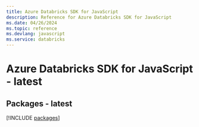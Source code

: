 ```yaml
---
title: Azure Databricks SDK for JavaScript
description: Reference for Azure Databricks SDK for JavaScript
ms.date: 04/26/2024
ms.topic: reference
ms.devlang: javascript
ms.service: databricks
---
```

# Azure Databricks SDK for JavaScript - latest
## Packages - latest
[!INCLUDE [packages](databricks-index.md)]
